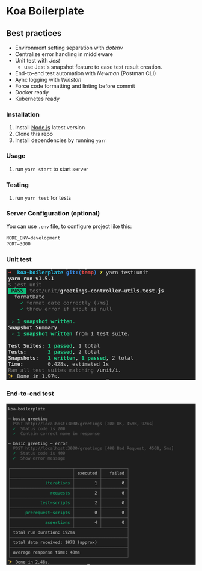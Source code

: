# Koa Boilerplate

## Best practices

- Environment setting separation with _dotenv_
- Centralize error handling in middleware
- Unit test with _Jest_
  - use Jest's snapshot feature to ease test result creation.
- End-to-end test automation with _Newman_ (Postman CLI)
- Aync logging with _Winston_
- Force code formatting and linting before commit
- Docker ready
- Kubernetes ready

### Installation

1. Install [Node.js](https://nodejs.org/en/download/package-manager/) latest version
2. Clone this repo
3. Install dependencies by running `yarn`

### Usage

1. run `yarn start` to start server

### Testing

1. run `yarn test` for tests

### Server Configuration (optional)

You can use `.env` file, to configure project like this:

```
NODE_ENV=development
PORT=3000
```

### Unit test

![Unit test](docs/unit-test.png)

### End-to-end test

![E2E test](docs/e2e-test.png)
